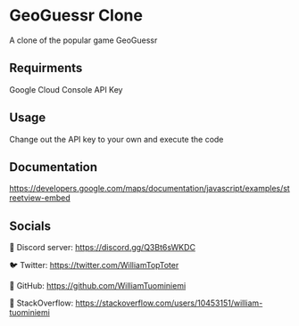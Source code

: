 # GeoGuessr Clone
A clone of the popular game GeoGuessr

##  Requirments
Google Cloud Console API Key

## Usage
Change out the API key to your own and execute the code

## Documentation
https://developers.google.com/maps/documentation/javascript/examples/streetview-embed

## Socials
💬 Discord server: https://discord.gg/Q3Bt6sWKDC

🐦 Twitter: https://twitter.com/WilliamTopToter

📜 GitHub: https://github.com/WilliamTuominiemi

📝 StackOverflow: https://stackoverflow.com/users/10453151/william-tuominiemi